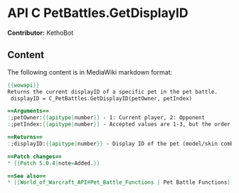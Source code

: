 # API C PetBattles.GetDisplayID

**Contributor:** KethoBot

## Content

The following content is in MediaWiki markdown format:

```mediawiki
{{wowapi}}
Returns the current displayID of a specific pet in the pet battle.
 displayID = C_PetBattles.GetDisplayID(petOwner, petIndex)

==Arguments==
:;petOwner:{{apitype|number}} - 1: Current player, 2: Opponent
:;petIndex:{{apitype|number}} - Accepted values are 1-3, but the order is based off of the initial order. Which pet is currently active is irrelevant to the index, if it was your 3rd pet when you entered battle, it will always be 3 on the index.

==Returns==
:;displayID:{{apitype|number}} - Display ID of the pet (model/skin combination)

==Patch changes==
* {{Patch 5.0.4|note=Added.}}

==See also==
* [[World_of_Warcraft_API#Pet_Battle_Functions | Pet Battle Functions]]
```